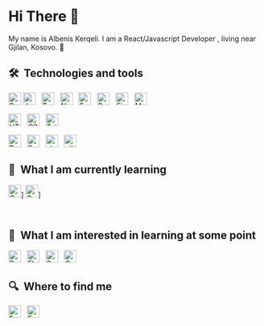 # Hi There 🥖

My name is Albenis Kerqeli. I am a React/Javascript Developer , living near Gjilan, Kosovo. 🌙

## 🛠  Technologies and tools

<a name="learning-now"></a>
[<img src="https://img.shields.io/badge/React-20232A?style=for-the-badge&logo=react&logoColor=61DAFB" alt="React  logo" title="React " height="25" />][tech_tools_anchor]
[<img src="https://img.shields.io/badge/JavaScript-F7DF1E?style=for-the-badge&logo=javascript&logoColor=black"  alt="JavaScript logo" title="JavaScript" height="25" />][tech_tools_anchor]
&nbsp;
[<img src="https://img.shields.io/badge/TypeScript-282C34?logo=typescript&logoColor=3178C6" alt="TypeScript logo" title="TypeScript" height="25" />][tech_tools_anchor]
&nbsp;
[<img src="https://img.shields.io/badge/Node.js-43853D?style=for-the-badge&logo=node.js&logoColor=white" alt="Node.js logo" title="Node.js" height="25" />][tech_tools_anchor]
&nbsp;
[<img src="https://img.shields.io/badge/Express-282C34?logo=express&logoColor=FFFFFF" alt="Express.js logo" title="Express.js" height="25" />][tech_tools_anchor]
&nbsp;
[<img src="https://img.shields.io/badge/Redux-593D88?style=for-the-badge&logo=redux&logoColor=white" alt="Redux logo" title="Redux" height="25" />][tech_tools_anchor]
&nbsp;
[<img src="https://img.shields.io/badge/Firebase-282C34?logo=firebase&logoColor=FFCA28" alt="Firebase logo" title="Firebase" height="25" />][tech_tools_anchor]
&nbsp;
[<img src="https://img.shields.io/badge/MongoDB-282C34?logo=mongodb&logoColor=47A248" alt="MongoDB logo" title="MongoDB" height="25" />][tech_tools_anchor]
&nbsp;

[<img src="https://img.shields.io/badge/HTML5-E34F26?style=for-the-badge&logo=html5&logoColor=white" alt="HTML5 logo" title="HTML5" height="25" />][tech_tools_anchor]
&nbsp;
[<img src="https://img.shields.io/badge/CSS3-1572B6?style=for-the-badge&logo=css3&logoColor=white" alt="CSS3 logo" title="CSS3" height="25" />][tech_tools_anchor]
&nbsp;
[<img src="https://img.shields.io/badge/Tailwind_CSS-38B2AC?style=for-the-badge&logo=tailwind-css&logoColor=white" alt="Tailwind CSS logo" title="Tailwind CSS" height="25" />][tech_tools_anchor]
&nbsp;

[<img src="https://img.shields.io/badge/Bootstrap-563D7C?style=for-the-badge&logo=bootstrap&logoColor=white" alt="Bootstrap logo" title="Bootstrap" height="25" />][tech_tools_anchor]
&nbsp;
[<img src="https://img.shields.io/badge/Sass-CC6699?style=for-the-badge&logo=sass&logoColor=white" alt="Sass logo" title="Sass" height="25" />][learning_next_anchor]
&nbsp;
[<img src="https://img.shields.io/badge/styled--components-DB7093?style=for-the-badge&logo=styled-components&logoColor=white" alt="styled-components logo" title="styled-components" height="25" />][tech_tools_anchor]
&nbsp;
[<img src="https://img.shields.io/badge/GitHub-100000?style=for-the-badge&logo=github&logoColor=white" alt="git logo" title="git" height="25" />][tech_tools_anchor]
&nbsp;



<a name="learning-next"></a>

## 📖  What I am currently learning
[<img src="https://img.shields.io/badge/GraphQL-282C34?logo=graphql&logoColor=E10098" alt="GraphQL logo" title="GraphQL" height="25" />][learning_now_anchor]]
[<img src="https://img.shields.io/badge/Gatsby-663399?style=for-the-badge&logo=gatsby&logoColor=white" alt="Gatsby logo" title="Gatsby" height="25" />][learning_now_anchor]]

&nbsp;


## 📙  What I am interested in learning at some point
[<img src="https://img.shields.io/badge/Python-3776AB?style=for-the-badge&logo=python&logoColor=white" alt="Python logo" title="Python" height="25" />][learning_next_anchor]
&nbsp;
[<img src="https://img.shields.io/badge/Flutter-282C34?logo=flutter&logoColor=02569B" alt="Flutter logo" title="Flutter" height="25" />][learning_next_anchor]
&nbsp;
[<img src="https://img.shields.io/badge/Swift-FA7343?style=for-the-badge&logo=swift&logoColor=white" alt="Swift logo" title="Swift" height="25" />][learning_next_anchor]
&nbsp;
[<img src="https://img.shields.io/badge/Go-00ADD8?style=for-the-badge&logo=go&logoColor=white" alt="Go logo" title="Go" height="25" />][learning_next_anchor]
&nbsp;



## 🔍  Where to find me
[<img src="https://img.shields.io/badge/LinkedIn-282C34?logo=linkedin&logoColor=0077B5" alt="Facebook logo" title="Facebook" height="25"/>](https://www.linkedin.com/in/albeniskerqeli/)
&nbsp;
[<img src="https://img.shields.io/badge/Facebook-1877F2?style=for-the-badge&logo=facebook&logoColor=white" alt="Facebook logo" title="Facebook" height="25"/>](https://www.facebook.com/albenisk)
&nbsp;

[tech_tools_anchor]: #bonjour--
[learning_now_anchor]: #learning-now
[learning_next_anchor]: #learning-next

